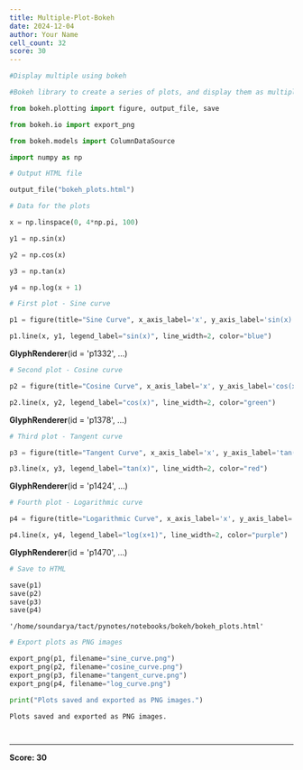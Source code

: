 ```yaml
---
title: Multiple-Plot-Bokeh
date: 2024-12-04
author: Your Name
cell_count: 32
score: 30
---
```


```python
#Display multiple using bokeh
```


```python
#Bokeh library to create a series of plots, and display them as multiple images:
```


```python
from bokeh.plotting import figure, output_file, save
```


```python
from bokeh.io import export_png
```


```python
from bokeh.models import ColumnDataSource
```


```python
import numpy as np
```


```python
# Output HTML file
```


```python
output_file("bokeh_plots.html")
```


```python
# Data for the plots
```


```python
x = np.linspace(0, 4*np.pi, 100)
```


```python
y1 = np.sin(x)
```


```python
y2 = np.cos(x)
```


```python
y3 = np.tan(x)
```


```python
y4 = np.log(x + 1)
```


```python
# First plot - Sine curve
```


```python
p1 = figure(title="Sine Curve", x_axis_label='x', y_axis_label='sin(x)')
```


```python
p1.line(x, y1, legend_label="sin(x)", line_width=2, color="blue")
```




<div style="display: table;"><div style="display: table-row;"><div style="display: table-cell;"><b title="bokeh.models.renderers.glyph_renderer.GlyphRenderer">GlyphRenderer</b>(</div><div style="display: table-cell;">id&nbsp;=&nbsp;'p1332', <span id="p1338" style="cursor: pointer;">&hellip;)</span></div></div><div class="p1337" style="display: none;"><div style="display: table-cell;"></div><div style="display: table-cell;">context_menu&nbsp;=&nbsp;None,</div></div><div class="p1337" style="display: none;"><div style="display: table-cell;"></div><div style="display: table-cell;">coordinates&nbsp;=&nbsp;None,</div></div><div class="p1337" style="display: none;"><div style="display: table-cell;"></div><div style="display: table-cell;">data_source&nbsp;=&nbsp;ColumnDataSource(id='p1326', ...),</div></div><div class="p1337" style="display: none;"><div style="display: table-cell;"></div><div style="display: table-cell;">glyph&nbsp;=&nbsp;Line(id='p1329', ...),</div></div><div class="p1337" style="display: none;"><div style="display: table-cell;"></div><div style="display: table-cell;">group&nbsp;=&nbsp;None,</div></div><div class="p1337" style="display: none;"><div style="display: table-cell;"></div><div style="display: table-cell;">hover_glyph&nbsp;=&nbsp;None,</div></div><div class="p1337" style="display: none;"><div style="display: table-cell;"></div><div style="display: table-cell;">js_event_callbacks&nbsp;=&nbsp;{},</div></div><div class="p1337" style="display: none;"><div style="display: table-cell;"></div><div style="display: table-cell;">js_property_callbacks&nbsp;=&nbsp;{},</div></div><div class="p1337" style="display: none;"><div style="display: table-cell;"></div><div style="display: table-cell;">level&nbsp;=&nbsp;'glyph',</div></div><div class="p1337" style="display: none;"><div style="display: table-cell;"></div><div style="display: table-cell;">muted&nbsp;=&nbsp;False,</div></div><div class="p1337" style="display: none;"><div style="display: table-cell;"></div><div style="display: table-cell;">muted_glyph&nbsp;=&nbsp;Line(id='p1331', ...),</div></div><div class="p1337" style="display: none;"><div style="display: table-cell;"></div><div style="display: table-cell;">name&nbsp;=&nbsp;None,</div></div><div class="p1337" style="display: none;"><div style="display: table-cell;"></div><div style="display: table-cell;">nonselection_glyph&nbsp;=&nbsp;Line(id='p1330', ...),</div></div><div class="p1337" style="display: none;"><div style="display: table-cell;"></div><div style="display: table-cell;">propagate_hover&nbsp;=&nbsp;False,</div></div><div class="p1337" style="display: none;"><div style="display: table-cell;"></div><div style="display: table-cell;">selection_glyph&nbsp;=&nbsp;'auto',</div></div><div class="p1337" style="display: none;"><div style="display: table-cell;"></div><div style="display: table-cell;">subscribed_events&nbsp;=&nbsp;PropertyValueSet(),</div></div><div class="p1337" style="display: none;"><div style="display: table-cell;"></div><div style="display: table-cell;">syncable&nbsp;=&nbsp;True,</div></div><div class="p1337" style="display: none;"><div style="display: table-cell;"></div><div style="display: table-cell;">tags&nbsp;=&nbsp;[],</div></div><div class="p1337" style="display: none;"><div style="display: table-cell;"></div><div style="display: table-cell;">view&nbsp;=&nbsp;CDSView(id='p1333', ...),</div></div><div class="p1337" style="display: none;"><div style="display: table-cell;"></div><div style="display: table-cell;">visible&nbsp;=&nbsp;True,</div></div><div class="p1337" style="display: none;"><div style="display: table-cell;"></div><div style="display: table-cell;">x_range_name&nbsp;=&nbsp;'default',</div></div><div class="p1337" style="display: none;"><div style="display: table-cell;"></div><div style="display: table-cell;">y_range_name&nbsp;=&nbsp;'default')</div></div></div>
<script>
(function() {
  let expanded = false;
  const ellipsis = document.getElementById("p1338");
  ellipsis.addEventListener("click", function() {
    const rows = document.getElementsByClassName("p1337");
    for (let i = 0; i < rows.length; i++) {
      const el = rows[i];
      el.style.display = expanded ? "none" : "table-row";
    }
    ellipsis.innerHTML = expanded ? "&hellip;)" : "&lsaquo;&lsaquo;&lsaquo;";
    expanded = !expanded;
  });
})();
</script>





```python
# Second plot - Cosine curve
```


```python
p2 = figure(title="Cosine Curve", x_axis_label='x', y_axis_label='cos(x)')
```


```python
p2.line(x, y2, legend_label="cos(x)", line_width=2, color="green")
```




<div style="display: table;"><div style="display: table-row;"><div style="display: table-cell;"><b title="bokeh.models.renderers.glyph_renderer.GlyphRenderer">GlyphRenderer</b>(</div><div style="display: table-cell;">id&nbsp;=&nbsp;'p1378', <span id="p1384" style="cursor: pointer;">&hellip;)</span></div></div><div class="p1383" style="display: none;"><div style="display: table-cell;"></div><div style="display: table-cell;">context_menu&nbsp;=&nbsp;None,</div></div><div class="p1383" style="display: none;"><div style="display: table-cell;"></div><div style="display: table-cell;">coordinates&nbsp;=&nbsp;None,</div></div><div class="p1383" style="display: none;"><div style="display: table-cell;"></div><div style="display: table-cell;">data_source&nbsp;=&nbsp;ColumnDataSource(id='p1372', ...),</div></div><div class="p1383" style="display: none;"><div style="display: table-cell;"></div><div style="display: table-cell;">glyph&nbsp;=&nbsp;Line(id='p1375', ...),</div></div><div class="p1383" style="display: none;"><div style="display: table-cell;"></div><div style="display: table-cell;">group&nbsp;=&nbsp;None,</div></div><div class="p1383" style="display: none;"><div style="display: table-cell;"></div><div style="display: table-cell;">hover_glyph&nbsp;=&nbsp;None,</div></div><div class="p1383" style="display: none;"><div style="display: table-cell;"></div><div style="display: table-cell;">js_event_callbacks&nbsp;=&nbsp;{},</div></div><div class="p1383" style="display: none;"><div style="display: table-cell;"></div><div style="display: table-cell;">js_property_callbacks&nbsp;=&nbsp;{},</div></div><div class="p1383" style="display: none;"><div style="display: table-cell;"></div><div style="display: table-cell;">level&nbsp;=&nbsp;'glyph',</div></div><div class="p1383" style="display: none;"><div style="display: table-cell;"></div><div style="display: table-cell;">muted&nbsp;=&nbsp;False,</div></div><div class="p1383" style="display: none;"><div style="display: table-cell;"></div><div style="display: table-cell;">muted_glyph&nbsp;=&nbsp;Line(id='p1377', ...),</div></div><div class="p1383" style="display: none;"><div style="display: table-cell;"></div><div style="display: table-cell;">name&nbsp;=&nbsp;None,</div></div><div class="p1383" style="display: none;"><div style="display: table-cell;"></div><div style="display: table-cell;">nonselection_glyph&nbsp;=&nbsp;Line(id='p1376', ...),</div></div><div class="p1383" style="display: none;"><div style="display: table-cell;"></div><div style="display: table-cell;">propagate_hover&nbsp;=&nbsp;False,</div></div><div class="p1383" style="display: none;"><div style="display: table-cell;"></div><div style="display: table-cell;">selection_glyph&nbsp;=&nbsp;'auto',</div></div><div class="p1383" style="display: none;"><div style="display: table-cell;"></div><div style="display: table-cell;">subscribed_events&nbsp;=&nbsp;PropertyValueSet(),</div></div><div class="p1383" style="display: none;"><div style="display: table-cell;"></div><div style="display: table-cell;">syncable&nbsp;=&nbsp;True,</div></div><div class="p1383" style="display: none;"><div style="display: table-cell;"></div><div style="display: table-cell;">tags&nbsp;=&nbsp;[],</div></div><div class="p1383" style="display: none;"><div style="display: table-cell;"></div><div style="display: table-cell;">view&nbsp;=&nbsp;CDSView(id='p1379', ...),</div></div><div class="p1383" style="display: none;"><div style="display: table-cell;"></div><div style="display: table-cell;">visible&nbsp;=&nbsp;True,</div></div><div class="p1383" style="display: none;"><div style="display: table-cell;"></div><div style="display: table-cell;">x_range_name&nbsp;=&nbsp;'default',</div></div><div class="p1383" style="display: none;"><div style="display: table-cell;"></div><div style="display: table-cell;">y_range_name&nbsp;=&nbsp;'default')</div></div></div>
<script>
(function() {
  let expanded = false;
  const ellipsis = document.getElementById("p1384");
  ellipsis.addEventListener("click", function() {
    const rows = document.getElementsByClassName("p1383");
    for (let i = 0; i < rows.length; i++) {
      const el = rows[i];
      el.style.display = expanded ? "none" : "table-row";
    }
    ellipsis.innerHTML = expanded ? "&hellip;)" : "&lsaquo;&lsaquo;&lsaquo;";
    expanded = !expanded;
  });
})();
</script>





```python
# Third plot - Tangent curve
```


```python
p3 = figure(title="Tangent Curve", x_axis_label='x', y_axis_label='tan(x)')
```


```python
p3.line(x, y3, legend_label="tan(x)", line_width=2, color="red")
```




<div style="display: table;"><div style="display: table-row;"><div style="display: table-cell;"><b title="bokeh.models.renderers.glyph_renderer.GlyphRenderer">GlyphRenderer</b>(</div><div style="display: table-cell;">id&nbsp;=&nbsp;'p1424', <span id="p1430" style="cursor: pointer;">&hellip;)</span></div></div><div class="p1429" style="display: none;"><div style="display: table-cell;"></div><div style="display: table-cell;">context_menu&nbsp;=&nbsp;None,</div></div><div class="p1429" style="display: none;"><div style="display: table-cell;"></div><div style="display: table-cell;">coordinates&nbsp;=&nbsp;None,</div></div><div class="p1429" style="display: none;"><div style="display: table-cell;"></div><div style="display: table-cell;">data_source&nbsp;=&nbsp;ColumnDataSource(id='p1418', ...),</div></div><div class="p1429" style="display: none;"><div style="display: table-cell;"></div><div style="display: table-cell;">glyph&nbsp;=&nbsp;Line(id='p1421', ...),</div></div><div class="p1429" style="display: none;"><div style="display: table-cell;"></div><div style="display: table-cell;">group&nbsp;=&nbsp;None,</div></div><div class="p1429" style="display: none;"><div style="display: table-cell;"></div><div style="display: table-cell;">hover_glyph&nbsp;=&nbsp;None,</div></div><div class="p1429" style="display: none;"><div style="display: table-cell;"></div><div style="display: table-cell;">js_event_callbacks&nbsp;=&nbsp;{},</div></div><div class="p1429" style="display: none;"><div style="display: table-cell;"></div><div style="display: table-cell;">js_property_callbacks&nbsp;=&nbsp;{},</div></div><div class="p1429" style="display: none;"><div style="display: table-cell;"></div><div style="display: table-cell;">level&nbsp;=&nbsp;'glyph',</div></div><div class="p1429" style="display: none;"><div style="display: table-cell;"></div><div style="display: table-cell;">muted&nbsp;=&nbsp;False,</div></div><div class="p1429" style="display: none;"><div style="display: table-cell;"></div><div style="display: table-cell;">muted_glyph&nbsp;=&nbsp;Line(id='p1423', ...),</div></div><div class="p1429" style="display: none;"><div style="display: table-cell;"></div><div style="display: table-cell;">name&nbsp;=&nbsp;None,</div></div><div class="p1429" style="display: none;"><div style="display: table-cell;"></div><div style="display: table-cell;">nonselection_glyph&nbsp;=&nbsp;Line(id='p1422', ...),</div></div><div class="p1429" style="display: none;"><div style="display: table-cell;"></div><div style="display: table-cell;">propagate_hover&nbsp;=&nbsp;False,</div></div><div class="p1429" style="display: none;"><div style="display: table-cell;"></div><div style="display: table-cell;">selection_glyph&nbsp;=&nbsp;'auto',</div></div><div class="p1429" style="display: none;"><div style="display: table-cell;"></div><div style="display: table-cell;">subscribed_events&nbsp;=&nbsp;PropertyValueSet(),</div></div><div class="p1429" style="display: none;"><div style="display: table-cell;"></div><div style="display: table-cell;">syncable&nbsp;=&nbsp;True,</div></div><div class="p1429" style="display: none;"><div style="display: table-cell;"></div><div style="display: table-cell;">tags&nbsp;=&nbsp;[],</div></div><div class="p1429" style="display: none;"><div style="display: table-cell;"></div><div style="display: table-cell;">view&nbsp;=&nbsp;CDSView(id='p1425', ...),</div></div><div class="p1429" style="display: none;"><div style="display: table-cell;"></div><div style="display: table-cell;">visible&nbsp;=&nbsp;True,</div></div><div class="p1429" style="display: none;"><div style="display: table-cell;"></div><div style="display: table-cell;">x_range_name&nbsp;=&nbsp;'default',</div></div><div class="p1429" style="display: none;"><div style="display: table-cell;"></div><div style="display: table-cell;">y_range_name&nbsp;=&nbsp;'default')</div></div></div>
<script>
(function() {
  let expanded = false;
  const ellipsis = document.getElementById("p1430");
  ellipsis.addEventListener("click", function() {
    const rows = document.getElementsByClassName("p1429");
    for (let i = 0; i < rows.length; i++) {
      const el = rows[i];
      el.style.display = expanded ? "none" : "table-row";
    }
    ellipsis.innerHTML = expanded ? "&hellip;)" : "&lsaquo;&lsaquo;&lsaquo;";
    expanded = !expanded;
  });
})();
</script>





```python
# Fourth plot - Logarithmic curve
```


```python
p4 = figure(title="Logarithmic Curve", x_axis_label='x', y_axis_label='log(x+1)')
```


```python
p4.line(x, y4, legend_label="log(x+1)", line_width=2, color="purple")
```




<div style="display: table;"><div style="display: table-row;"><div style="display: table-cell;"><b title="bokeh.models.renderers.glyph_renderer.GlyphRenderer">GlyphRenderer</b>(</div><div style="display: table-cell;">id&nbsp;=&nbsp;'p1470', <span id="p1476" style="cursor: pointer;">&hellip;)</span></div></div><div class="p1475" style="display: none;"><div style="display: table-cell;"></div><div style="display: table-cell;">context_menu&nbsp;=&nbsp;None,</div></div><div class="p1475" style="display: none;"><div style="display: table-cell;"></div><div style="display: table-cell;">coordinates&nbsp;=&nbsp;None,</div></div><div class="p1475" style="display: none;"><div style="display: table-cell;"></div><div style="display: table-cell;">data_source&nbsp;=&nbsp;ColumnDataSource(id='p1464', ...),</div></div><div class="p1475" style="display: none;"><div style="display: table-cell;"></div><div style="display: table-cell;">glyph&nbsp;=&nbsp;Line(id='p1467', ...),</div></div><div class="p1475" style="display: none;"><div style="display: table-cell;"></div><div style="display: table-cell;">group&nbsp;=&nbsp;None,</div></div><div class="p1475" style="display: none;"><div style="display: table-cell;"></div><div style="display: table-cell;">hover_glyph&nbsp;=&nbsp;None,</div></div><div class="p1475" style="display: none;"><div style="display: table-cell;"></div><div style="display: table-cell;">js_event_callbacks&nbsp;=&nbsp;{},</div></div><div class="p1475" style="display: none;"><div style="display: table-cell;"></div><div style="display: table-cell;">js_property_callbacks&nbsp;=&nbsp;{},</div></div><div class="p1475" style="display: none;"><div style="display: table-cell;"></div><div style="display: table-cell;">level&nbsp;=&nbsp;'glyph',</div></div><div class="p1475" style="display: none;"><div style="display: table-cell;"></div><div style="display: table-cell;">muted&nbsp;=&nbsp;False,</div></div><div class="p1475" style="display: none;"><div style="display: table-cell;"></div><div style="display: table-cell;">muted_glyph&nbsp;=&nbsp;Line(id='p1469', ...),</div></div><div class="p1475" style="display: none;"><div style="display: table-cell;"></div><div style="display: table-cell;">name&nbsp;=&nbsp;None,</div></div><div class="p1475" style="display: none;"><div style="display: table-cell;"></div><div style="display: table-cell;">nonselection_glyph&nbsp;=&nbsp;Line(id='p1468', ...),</div></div><div class="p1475" style="display: none;"><div style="display: table-cell;"></div><div style="display: table-cell;">propagate_hover&nbsp;=&nbsp;False,</div></div><div class="p1475" style="display: none;"><div style="display: table-cell;"></div><div style="display: table-cell;">selection_glyph&nbsp;=&nbsp;'auto',</div></div><div class="p1475" style="display: none;"><div style="display: table-cell;"></div><div style="display: table-cell;">subscribed_events&nbsp;=&nbsp;PropertyValueSet(),</div></div><div class="p1475" style="display: none;"><div style="display: table-cell;"></div><div style="display: table-cell;">syncable&nbsp;=&nbsp;True,</div></div><div class="p1475" style="display: none;"><div style="display: table-cell;"></div><div style="display: table-cell;">tags&nbsp;=&nbsp;[],</div></div><div class="p1475" style="display: none;"><div style="display: table-cell;"></div><div style="display: table-cell;">view&nbsp;=&nbsp;CDSView(id='p1471', ...),</div></div><div class="p1475" style="display: none;"><div style="display: table-cell;"></div><div style="display: table-cell;">visible&nbsp;=&nbsp;True,</div></div><div class="p1475" style="display: none;"><div style="display: table-cell;"></div><div style="display: table-cell;">x_range_name&nbsp;=&nbsp;'default',</div></div><div class="p1475" style="display: none;"><div style="display: table-cell;"></div><div style="display: table-cell;">y_range_name&nbsp;=&nbsp;'default')</div></div></div>
<script>
(function() {
  let expanded = false;
  const ellipsis = document.getElementById("p1476");
  ellipsis.addEventListener("click", function() {
    const rows = document.getElementsByClassName("p1475");
    for (let i = 0; i < rows.length; i++) {
      const el = rows[i];
      el.style.display = expanded ? "none" : "table-row";
    }
    ellipsis.innerHTML = expanded ? "&hellip;)" : "&lsaquo;&lsaquo;&lsaquo;";
    expanded = !expanded;
  });
})();
</script>





```python
# Save to HTML
```


```python
save(p1)
save(p2)
save(p3)
save(p4)
```




    '/home/soundarya/tact/pynotes/notebooks/bokeh/bokeh_plots.html'




```python
# Export plots as PNG images
```


```python
export_png(p1, filename="sine_curve.png")
export_png(p2, filename="cosine_curve.png")
export_png(p3, filename="tangent_curve.png")
export_png(p4, filename="log_curve.png")

print("Plots saved and exported as PNG images.")

```

    Plots saved and exported as PNG images.



```python

```


```python

```


---
**Score: 30**

